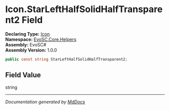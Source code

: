 ﻿<!--  
  <auto-generated>   
    The contents of this file were generated by a tool.  
    Changes to this file may be list if the file is regenerated  
  </auto-generated>   
-->

# Icon.StarLeftHalfSolidHalfTransparent2 Field

**Declaring Type:** [Icon](../index.md)  
**Namespace:** [EvoSC.Core.Helpers](../../index.md)  
**Assembly:** EvoSC\#  
**Assembly Version:** 1.0.0

```csharp
public const string StarLeftHalfSolidHalfTransparent2;
```

## Field Value

string

___

*Documentation generated by [MdDocs](https://github.com/ap0llo/mddocs)*
